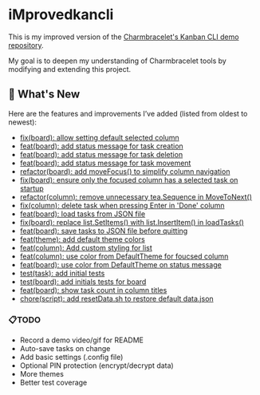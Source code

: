 # iMprovedkancli

This is my improved version of the [Charmbracelet's Kanban CLI demo repository](https://github.com/charmbracelet/kancli).

My goal is to deepen my understanding of Charmbracelet tools by modifying and extending this project.

## 📜 What's New

Here are the features and improvements I’ve added (listed from oldest to newest):

- [fix(board): allow setting default selected column](https://github.com/mustafa-ozturk/iMkancli/commit/a5a52b0)
- [feat(board): add status message for task creation](https://github.com/mustafa-ozturk/iMkancli/commit/42adfad)
- [feat(board): add status message for task deletion](https://github.com/mustafa-ozturk/iMkancli/commit/606017a)
- [feat(board): add status message for task movement](https://github.com/mustafa-ozturk/iMkancli/commit/5e8f27b)
- [refactor(board): add moveFocus() to simplify column navigation](https://github.com/mustafa-ozturk/iMkancli/commit/74501fa)
- [fix(board): ensure only the focused column has a selected task on startup](https://github.com/mustafa-ozturk/iMkancli/commit/4ea71e9)
- [refactor(column): remove unnecessary tea.Sequence in MoveToNext()](https://github.com/mustafa-ozturk/iMkancli/commit/14408d1)
- [fix(column): delete task when pressing Enter in 'Done' column](https://github.com/mustafa-ozturk/iMkancli/commit/b5af3ce)
- [feat(board): load tasks from JSON file](https://github.com/mustafa-ozturk/iMkancli/commit/578f118)
- [fix(board): replace list.SetItems() with list.InsertItem() in loadTasks()](https://github.com/mustafa-ozturk/iMkancli/commit/152dd89)
- [feat(board): save tasks to JSON file before quitting](https://github.com/mustafa-ozturk/iMkancli/commit/09f7c89)
- [feat(theme): add default theme colors](https://github.com/mustafa-ozturk/iMkancli/commit/0d96d19)
- [feat(column): Add custom styling for list](https://github.com/mustafa-ozturk/iMkancli/commit/2fbc68d)
- [feat(column): use color from DefaultTheme for foucsed column](https://github.com/mustafa-ozturk/iMkancli/commit/fd9fa1f)
- [feat(board): use color from DefaultTheme on status message](https://github.com/mustafa-ozturk/iMkancli/commit/72b1b26)
- [test(task): add initial tests](https://github.com/mustafa-ozturk/iMkancli/commit/e28b719)
- [test(board): add initials tests for board](https://github.com/mustafa-ozturk/iMkancli/commit/09f4718)
- [feat(board): show task count in column titles](https://github.com/mustafa-ozturk/iMkancli/commit/69d9a0e)
- [chore(script): add resetData.sh to restore default data.json](https://github.com/mustafa-ozturk/iMkancli/commit/9623572)


### 📋TODO

- Record a demo video/gif for README
- Auto-save tasks on change
- Add basic settings (.config file)
- Optional PIN protection (encrypt/decrypt data)
- More themes
- Better test coverage
